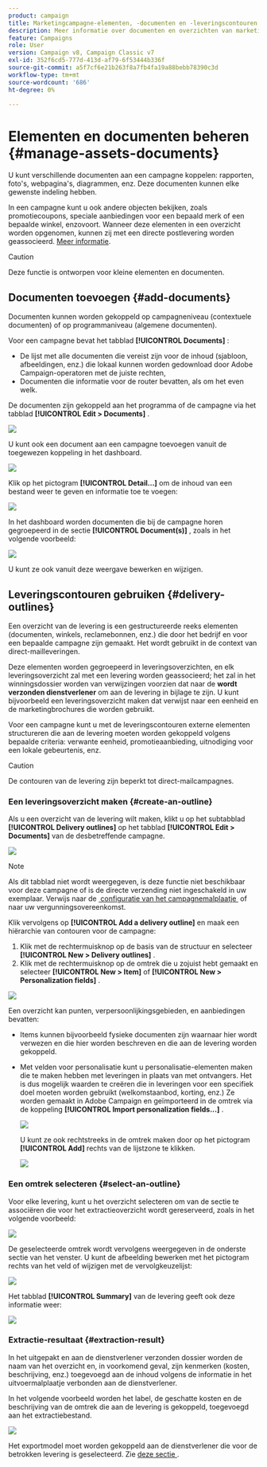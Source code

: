 ```yaml
---
product: campaign
title: Marketingcampagne-elementen, -documenten en -leveringscontouren
description: Meer informatie over documenten en overzichten van marketingcampagnes
feature: Campaigns
role: User
version: Campaign v8, Campaign Classic v7
exl-id: 352f6cd5-777d-413d-af79-6f53444b336f
source-git-commit: a5f7cf6e21b263f8a7fb4fa19a88bebb78390c3d
workflow-type: tm+mt
source-wordcount: '686'
ht-degree: 0%

---
```


# Elementen en documenten beheren {#manage-assets-documents}

U kunt verschillende documenten aan een campagne koppelen: rapporten, foto&#39;s, webpagina&#39;s, diagrammen, enz. Deze documenten kunnen elke gewenste indeling hebben.

In een campagne kunt u ook andere objecten bekijken, zoals promotiecoupons, speciale aanbiedingen voor een bepaald merk of een bepaalde winkel, enzovoort. Wanneer deze elementen in een overzicht worden opgenomen, kunnen zij met een directe postlevering worden geassocieerd. [Meer informatie](#associating-and-structuring-resources-linked-via-a-delivery-outline).


>[!CAUTION]
>
>Deze functie is ontworpen voor kleine elementen en documenten.

<!--
>[!NOTE]
>
>If you are using Campaign Marketing Resource Management module, you can also manage a library of marketing resources that are available for several users for collaborative work. [Learn more](../../mrm/using/managing-marketing-resources.md).
-->

## Documenten toevoegen {#add-documents}

Documenten kunnen worden gekoppeld op campagneniveau (contextuele documenten) of op programmaniveau (algemene documenten).

Voor een campagne bevat het tabblad **[!UICONTROL Documents]** :

* De lijst met alle documenten die vereist zijn voor de inhoud (sjabloon, afbeeldingen, enz.) die lokaal kunnen worden gedownload door Adobe Campaign-operatoren met de juiste rechten,
* Documenten die informatie voor de router bevatten, als om het even welk.

De documenten zijn gekoppeld aan het programma of de campagne via het tabblad **[!UICONTROL Edit > Documents]** .

![](assets/op_add_document.png)

U kunt ook een document aan een campagne toevoegen vanuit de toegewezen koppeling in het dashboard.

![](assets/add_a_document_in_op.png)

Klik op het pictogram **[!UICONTROL Detail...]** om de inhoud van een bestand weer te geven en informatie toe te voegen:

![](assets/add_document_details.png)

In het dashboard worden documenten die bij de campagne horen gegroepeerd in de sectie **[!UICONTROL Document(s)]** , zoals in het volgende voorbeeld:

![](assets/edit_documents.png)

U kunt ze ook vanuit deze weergave bewerken en wijzigen.

## Leveringscontouren gebruiken {#delivery-outlines}

Een overzicht van de levering is een gestructureerde reeks elementen (documenten, winkels, reclamebonnen, enz.) die door het bedrijf en voor een bepaalde campagne zijn gemaakt. Het wordt gebruikt in de context van direct-mailleveringen.

Deze elementen worden gegroepeerd in leveringsoverzichten, en elk leveringsoverzicht zal met een levering worden geassocieerd; het zal in het winningsdossier worden van verwijzingen voorzien dat naar de **wordt verzonden dienstverlener** om aan de levering in bijlage te zijn. U kunt bijvoorbeeld een leveringsoverzicht maken dat verwijst naar een eenheid en de marketingbrochures die worden gebruikt.

Voor een campagne kunt u met de leveringscontouren externe elementen structureren die aan de levering moeten worden gekoppeld volgens bepaalde criteria: verwante eenheid, promotieaanbieding, uitnodiging voor een lokale gebeurtenis, enz.

>[!CAUTION]
>
>De contouren van de levering zijn beperkt tot direct-mailcampagnes.

### Een leveringsoverzicht maken {#create-an-outline}

Als u een overzicht van de levering wilt maken, klikt u op het subtabblad **[!UICONTROL Delivery outlines]** op het tabblad **[!UICONTROL Edit > Documents]** van de desbetreffende campagne.

![](assets/add-a-delivery-outline.png)


>[!NOTE]
>
>Als dit tabblad niet wordt weergegeven, is deze functie niet beschikbaar voor deze campagne of is de directe verzending niet ingeschakeld in uw exemplaar. Verwijs naar de [&#x200B; configuratie van het campagnemalplaatje &#x200B;](marketing-campaign-templates.md#campaign-templates) of naar uw vergunningsovereenkomst.

Klik vervolgens op **[!UICONTROL Add a delivery outline]** en maak een hiërarchie van contouren voor de campagne:

1. Klik met de rechtermuisknop op de basis van de structuur en selecteer **[!UICONTROL New > Delivery outlines]** .
1. Klik met de rechtermuisknop op de omtrek die u zojuist hebt gemaakt en selecteer **[!UICONTROL New > Item]** of **[!UICONTROL New > Personalization fields]** .

![](assets/del-outline-add-new-item.png)

Een overzicht kan punten, verpersoonlijkingsgebieden, en aanbiedingen bevatten:

* Items kunnen bijvoorbeeld fysieke documenten zijn waarnaar hier wordt verwezen en die hier worden beschreven en die aan de levering worden gekoppeld.
* Met velden voor personalisatie kunt u personalisatie-elementen maken die te maken hebben met leveringen in plaats van met ontvangers. Het is dus mogelijk waarden te creëren die in leveringen voor een specifiek doel moeten worden gebruikt (welkomstaanbod, korting, enz.) Ze worden gemaakt in Adobe Campaign en geïmporteerd in de omtrek via de koppeling **[!UICONTROL Import personalization fields...]** .

  ![](assets/del-outline-perso-field.png)

  U kunt ze ook rechtstreeks in de omtrek maken door op het pictogram **[!UICONTROL Add]** rechts van de lijstzone te klikken.

  ![](assets/add-del-outline-button.png)


### Een omtrek selecteren {#select-an-outline}

Voor elke levering, kunt u het overzicht selecteren om van de sectie te associëren die voor het extractieoverzicht wordt gereserveerd, zoals in het volgende voorbeeld:

![](assets/select-delivery-outline.png)

De geselecteerde omtrek wordt vervolgens weergegeven in de onderste sectie van het venster. U kunt de afbeelding bewerken met het pictogram rechts van het veld of wijzigen met de vervolgkeuzelijst:

![](assets/delivery-outline-selected.png)

Het tabblad **[!UICONTROL Summary]** van de levering geeft ook deze informatie weer:

![](assets/delivery-outline-in-dashboard.png)

### Extractie-resultaat {#extraction-result}

In het uitgepakt en aan de dienstverlener verzonden dossier worden de naam van het overzicht en, in voorkomend geval, zijn kenmerken (kosten, beschrijving, enz.) toegevoegd aan de inhoud volgens de informatie in het uitvoermalplaatje verbonden aan de dienstverlener.

In het volgende voorbeeld worden het label, de geschatte kosten en de beschrijving van de omtrek die aan de levering is gekoppeld, toegevoegd aan het extractiebestand.

![](assets/campaign-export-template.png)

Het exportmodel moet worden gekoppeld aan de dienstverlener die voor de betrokken levering is geselecteerd. Zie [&#x200B; deze sectie &#x200B;](providers-stocks-and-budgets.md#creating-service-providers-and-their-cost-structures).
